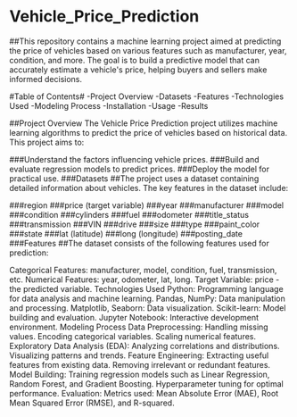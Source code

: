 # Vehicle_Price_Prediction
##This repository contains a machine learning project aimed at predicting the price of vehicles based on various features such as manufacturer, year, condition, and more. The goal is to build a predictive model that can accurately estimate a vehicle's price, helping buyers and sellers make informed decisions.

#Table of Contents#
-Project Overview
-Datasets
-Features
-Technologies Used
-Modeling Process
-Installation
-Usage
-Results

##Project Overview
The Vehicle Price Prediction project utilizes machine learning algorithms to predict the price of vehicles based on historical data. This project aims to:

###Understand the factors influencing vehicle prices.
###Build and evaluate regression models to predict prices.
###Deploy the model for practical use.
###Datasets
##The project uses a dataset containing detailed information about vehicles. The key features in the dataset include:

###region
###price (target variable)
###year
###manufacturer
###model
###condition
###cylinders
###fuel
###odometer
###title_status
###transmission
###VIN
###drive
###size
###type
###paint_color
###state
###lat (latitude)
###long (longitude)
###posting_date
###Features 
##The dataset consists of the following features used for prediction:

Categorical Features: manufacturer, model, condition, fuel, transmission, etc.
Numerical Features: year, odometer, lat, long.
Target Variable: price - the predicted variable.
Technologies Used
Python: Programming language for data analysis and machine learning.
Pandas, NumPy: Data manipulation and processing.
Matplotlib, Seaborn: Data visualization.
Scikit-learn: Model building and evaluation.
Jupyter Notebook: Interactive development environment.
Modeling Process
Data Preprocessing:
Handling missing values.
Encoding categorical variables.
Scaling numerical features.
Exploratory Data Analysis (EDA):
Analyzing correlations and distributions.
Visualizing patterns and trends.
Feature Engineering:
Extracting useful features from existing data.
Removing irrelevant or redundant features.
Model Building:
Training regression models such as Linear Regression, Random Forest, and Gradient Boosting.
Hyperparameter tuning for optimal performance.
Evaluation:
Metrics used: Mean Absolute Error (MAE), Root Mean Squared Error (RMSE), and R-squared.
